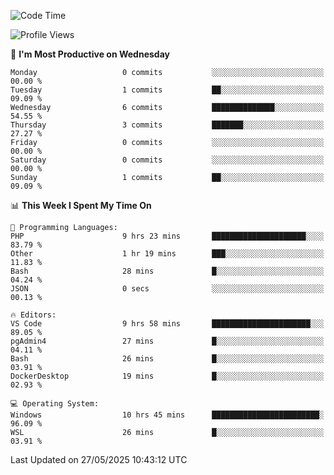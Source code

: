 <!--START_SECTION:waka-->
![Code Time](http://img.shields.io/badge/Code%20Time-5%2C026%20hrs%206%20mins-blue)

![Profile Views](http://img.shields.io/badge/Profile%20Views-3-blue)

📅 **I'm Most Productive on Wednesday** 

```text
Monday                   0 commits           ░░░░░░░░░░░░░░░░░░░░░░░░░   00.00 % 
Tuesday                  1 commits           ██░░░░░░░░░░░░░░░░░░░░░░░   09.09 % 
Wednesday                6 commits           ██████████████░░░░░░░░░░░   54.55 % 
Thursday                 3 commits           ███████░░░░░░░░░░░░░░░░░░   27.27 % 
Friday                   0 commits           ░░░░░░░░░░░░░░░░░░░░░░░░░   00.00 % 
Saturday                 0 commits           ░░░░░░░░░░░░░░░░░░░░░░░░░   00.00 % 
Sunday                   1 commits           ██░░░░░░░░░░░░░░░░░░░░░░░   09.09 % 
```


📊 **This Week I Spent My Time On** 

```text
💬 Programming Languages: 
PHP                      9 hrs 23 mins       █████████████████████░░░░   83.79 % 
Other                    1 hr 19 mins        ███░░░░░░░░░░░░░░░░░░░░░░   11.83 % 
Bash                     28 mins             █░░░░░░░░░░░░░░░░░░░░░░░░   04.24 % 
JSON                     0 secs              ░░░░░░░░░░░░░░░░░░░░░░░░░   00.13 % 

🔥 Editors: 
VS Code                  9 hrs 58 mins       ██████████████████████░░░   89.05 % 
pgAdmin4                 27 mins             █░░░░░░░░░░░░░░░░░░░░░░░░   04.11 % 
Bash                     26 mins             █░░░░░░░░░░░░░░░░░░░░░░░░   03.91 % 
DockerDesktop            19 mins             █░░░░░░░░░░░░░░░░░░░░░░░░   02.93 % 

💻 Operating System: 
Windows                  10 hrs 45 mins      ████████████████████████░   96.09 % 
WSL                      26 mins             █░░░░░░░░░░░░░░░░░░░░░░░░   03.91 % 
```


 Last Updated on 27/05/2025 10:43:12 UTC
<!--END_SECTION:waka-->
